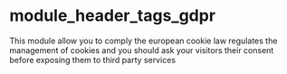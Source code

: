 # module_header_tags_gdpr
This module allow you to comply the european cookie law regulates the management of cookies and you should ask your visitors their consent before exposing them to third party services
